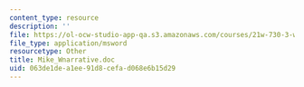 ```yaml
---
content_type: resource
description: ''
file: https://ol-ocw-studio-app-qa.s3.amazonaws.com/courses/21w-730-3-writing-and-the-environment-spring-2005/063de1dea1ee91d8cefad068e6b15d29_Mike_Wnarrative.doc
file_type: application/msword
resourcetype: Other
title: Mike_Wnarrative.doc
uid: 063de1de-a1ee-91d8-cefa-d068e6b15d29
---
```


